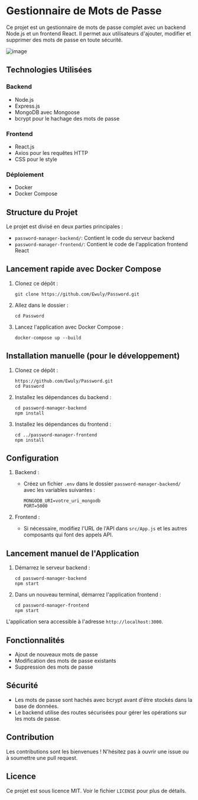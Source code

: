 # Gestionnaire de Mots de Passe

Ce projet est un gestionnaire de mots de passe complet avec un backend Node.js et un frontend React. Il permet aux utilisateurs d'ajouter, modifier et supprimer des mots de passe en toute sécurité.

![image](https://github.com/user-attachments/assets/05f32756-f165-42fe-9479-de06a010d426)


## Technologies Utilisées

### Backend
- Node.js
- Express.js
- MongoDB avec Mongoose
- bcrypt pour le hachage des mots de passe

### Frontend
- React.js
- Axios pour les requêtes HTTP
- CSS pour le style

### Déploiement
- Docker
- Docker Compose

## Structure du Projet

Le projet est divisé en deux parties principales :

- `password-manager-backend/`: Contient le code du serveur backend
- `password-manager-frontend/`: Contient le code de l'application frontend React

## Lancement rapide avec Docker Compose

1. Clonez ce dépôt :
   ```
   git clone https://github.com/Ewuly/Password.git
   ```
   
2. Allez dans le dossier :
   ```
   cd Password
   ```
   
3. Lancez l'application avec Docker Compose :
   ```
   docker-compose up --build
   ```

## Installation manuelle (pour le développement)

1. Clonez ce dépôt :
   ```
   https://github.com/Ewuly/Password.git
   cd Password
   ```

2. Installez les dépendances du backend :
   ```
   cd password-manager-backend
   npm install
   ```

3. Installez les dépendances du frontend :
   ```
   cd ../password-manager-frontend
   npm install
   ```

## Configuration

1. Backend :
   - Créez un fichier `.env` dans le dossier `password-manager-backend/` avec les variables suivantes :
     ```
     MONGODB_URI=votre_uri_mongodb
     PORT=5000
     ```

2. Frontend :
   - Si nécessaire, modifiez l'URL de l'API dans `src/App.js` et les autres composants qui font des appels API.

## Lancement manuel de l'Application

1. Démarrez le serveur backend :
   ```
   cd password-manager-backend
   npm start
   ```

2. Dans un nouveau terminal, démarrez l'application frontend :
   ```
   cd password-manager-frontend
   npm start
   ```

L'application sera accessible à l'adresse `http://localhost:3000`.

## Fonctionnalités

- Ajout de nouveaux mots de passe
- Modification des mots de passe existants
- Suppression des mots de passe

## Sécurité

- Les mots de passe sont hachés avec bcrypt avant d'être stockés dans la base de données.
- Le backend utilise des routes sécurisées pour gérer les opérations sur les mots de passe.

## Contribution

Les contributions sont les bienvenues ! N'hésitez pas à ouvrir une issue ou à soumettre une pull request.

## Licence

Ce projet est sous licence MIT. Voir le fichier `LICENSE` pour plus de détails.
